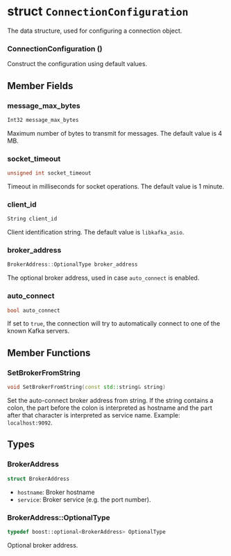 
struct `ConnectionConfiguration`
============================

The data structure, used for configuring a connection object.

### **ConnectionConfiguration** ()

Construct the configuration using default values.

Member Fields
-------------

### message_max_bytes
```cpp
Int32 message_max_bytes
```

Maximum number of bytes to transmit for messages. The default value is 4 MB.


### socket_timeout
```cpp
unsigned int socket_timeout
```

Timeout in milliseconds for socket operations. The default value is 1 minute.


### client_id
```cpp
String client_id
```

Client identification string. The default value is `libkafka_asio`.


### broker_address
```cpp
BrokerAddress::OptionalType broker_address
```

The optional broker address, used in case `auto_connect` is enabled.


### auto_connect
```cpp
bool auto_connect
```

If set to `true`, the connection will try to automatically connect to one of the
known Kafka servers.


Member Functions
----------------

### SetBrokerFromString
```cpp
void SetBrokerFromString(const std::string& string)
```

Set the auto-connect broker address from string. If the string contains a 
colon, the part before the colon is interpreted as hostname and the part 
after that character is interpreted as service name. Example: `localhost:9092`.


Types
-----

### BrokerAddress
```cpp
struct BrokerAddress
```

+ `hostname`:
   Broker hostname
+ `service`:
   Broker service (e.g. the port number).


### BrokerAddress::OptionalType
```cpp
typedef boost::optional<BrokerAddress> OptionalType
```

Optional broker address.
